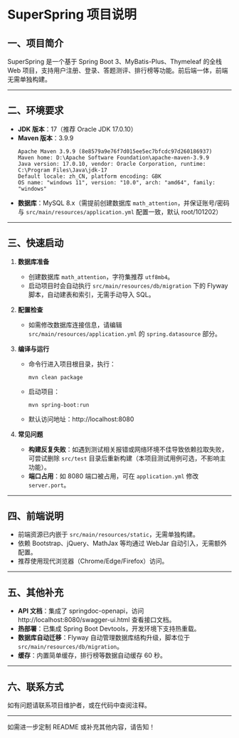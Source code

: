 # SuperSpring 项目说明

## 一、项目简介

SuperSpring 是一个基于 Spring Boot 3、MyBatis-Plus、Thymeleaf 的全栈 Web 项目，支持用户注册、登录、答题测评、排行榜等功能。前后端一体，前端无需单独构建。

---

## 二、环境要求

- **JDK 版本**：17（推荐 Oracle JDK 17.0.10）
- **Maven 版本**：3.9.9  
  ```
  Apache Maven 3.9.9 (8e8579a9e76f7d015ee5ec7bfcdc97d260186937)
  Maven home: D:\Apache Software Foundation\apache-maven-3.9.9
  Java version: 17.0.10, vendor: Oracle Corporation, runtime: C:\Program Files\Java\jdk-17
  Default locale: zh_CN, platform encoding: GBK
  OS name: "windows 11", version: "10.0", arch: "amd64", family: "windows"
  ```
- **数据库**：MySQL 8.x（需提前创建数据库 `math_attention`，并保证账号/密码与 `src/main/resources/application.yml` 配置一致，默认 root/101202）

---

## 三、快速启动

1. **数据库准备**
   - 创建数据库 `math_attention`，字符集推荐 `utf8mb4`。
   - 启动项目时会自动执行 `src/main/resources/db/migration` 下的 Flyway 脚本，自动建表和索引，无需手动导入 SQL。

2. **配置检查**
   - 如需修改数据库连接信息，请编辑 `src/main/resources/application.yml` 的 `spring.datasource` 部分。

3. **编译与运行**
   - 命令行进入项目根目录，执行：
     ```
     mvn clean package
     ```
   - 启动项目：
     ```
     mvn spring-boot:run
     ```
   - 默认访问地址：http://localhost:8080

4. **常见问题**
   - **构建反复失败**：如遇到测试相关报错或网络环境不佳导致依赖拉取失败，可尝试删除 `src/test` 目录后重新构建（本项目测试用例可选，不影响主功能）。
   - **端口占用**：如 8080 端口被占用，可在 `application.yml` 修改 `server.port`。

---

## 四、前端说明

- 前端资源已内嵌于 `src/main/resources/static`，无需单独构建。
- 依赖 Bootstrap、jQuery、MathJax 等均通过 WebJar 自动引入，无需额外配置。
- 推荐使用现代浏览器（Chrome/Edge/Firefox）访问。

---

## 五、其他补充

- **API 文档**：集成了 springdoc-openapi，访问 http://localhost:8080/swagger-ui.html 查看接口文档。
- **热部署**：已集成 Spring Boot Devtools，开发环境下支持热重载。
- **数据库自动迁移**：Flyway 自动管理数据库结构升级，脚本位于 `src/main/resources/db/migration`。
- **缓存**：内置简单缓存，排行榜等数据自动缓存 60 秒。

---

## 六、联系方式

如有问题请联系项目维护者，或在代码中查阅注释。

---

如需进一步定制 README 或补充其他内容，请告知！ 